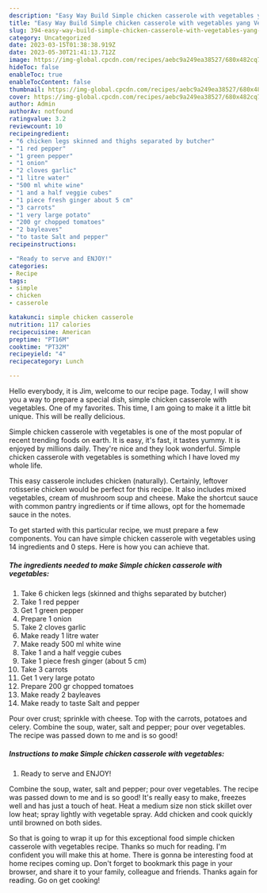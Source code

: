```yaml
---
description: "Easy Way Build Simple chicken casserole with vegetables yang Very Delicious"
title: "Easy Way Build Simple chicken casserole with vegetables yang Very Delicious"
slug: 394-easy-way-build-simple-chicken-casserole-with-vegetables-yang-very-delicious
category: Uncategorized
date: 2023-03-15T01:38:38.919Z
date: 2023-05-30T21:41:13.712Z
image: https://img-global.cpcdn.com/recipes/aebc9a249ea38527/680x482cq70/simple-chicken-casserole-with-vegetables-recipe-main-photo.jpg
hideToc: false
enableToc: true
enableTocContent: false
thumbnail: https://img-global.cpcdn.com/recipes/aebc9a249ea38527/680x482cq70/simple-chicken-casserole-with-vegetables-recipe-main-photo.jpg
cover: https://img-global.cpcdn.com/recipes/aebc9a249ea38527/680x482cq70/simple-chicken-casserole-with-vegetables-recipe-main-photo.jpg
author: Admin
authorAv: notfound
ratingvalue: 3.2
reviewcount: 10
recipeingredient:
- "6 chicken legs skinned and thighs separated by butcher"
- "1 red pepper"
- "1 green pepper"
- "1 onion"
- "2 cloves garlic"
- "1 litre water"
- "500 ml white wine"
- "1 and a half veggie cubes"
- "1 piece fresh ginger about 5 cm"
- "3 carrots"
- "1 very large potato"
- "200 gr chopped tomatoes"
- "2 bayleaves"
- "to taste Salt and pepper"
recipeinstructions:

- "Ready to serve and ENJOY!"
categories:
- Recipe
tags:
- simple
- chicken
- casserole

katakunci: simple chicken casserole 
nutrition: 117 calories
recipecuisine: American
preptime: "PT16M"
cooktime: "PT32M"
recipeyield: "4"
recipecategory: Lunch

---
```



Hello everybody, it is Jim, welcome to our recipe page. Today, I will show you a way to prepare a special dish, simple chicken casserole with vegetables. One of my favorites. This time, I am going to make it a little bit unique. This will be really delicious.

Simple chicken casserole with vegetables is one of the most popular of recent trending foods on earth. It is easy, it's fast, it tastes yummy. It is enjoyed by millions daily. They're nice and they look wonderful. Simple chicken casserole with vegetables is something which I have loved my whole life.

This easy casserole includes chicken (naturally). Certainly, leftover rotisserie chicken would be perfect for this recipe. It also includes mixed vegetables, cream of mushroom soup and cheese. Make the shortcut sauce with common pantry ingredients or if time allows, opt for the homemade sauce in the notes.


To get started with this particular recipe, we must prepare a few components. You can have simple chicken casserole with vegetables using 14 ingredients and 0 steps. Here is how you can achieve that.

<!--inarticleads1-->

##### The ingredients needed to make Simple chicken casserole with vegetables:

1. Take 6 chicken legs (skinned and thighs separated by butcher)
1. Take 1 red pepper
1. Get 1 green pepper
1. Prepare 1 onion
1. Take 2 cloves garlic
1. Make ready 1 litre water
1. Make ready 500 ml white wine
1. Take 1 and a half veggie cubes
1. Take 1 piece fresh ginger (about 5 cm)
1. Take 3 carrots
1. Get 1 very large potato
1. Prepare 200 gr chopped tomatoes
1. Make ready 2 bayleaves
1. Make ready to taste Salt and pepper


Pour over crust; sprinkle with cheese. Top with the carrots, potatoes and celery. Combine the soup, water, salt and pepper; pour over vegetables. The recipe was passed down to me and is so good! 

<!--inarticleads2-->

##### Instructions to make Simple chicken casserole with vegetables:


1. Ready to serve and ENJOY!

Combine the soup, water, salt and pepper; pour over vegetables. The recipe was passed down to me and is so good! It&#39;s really easy to make, freezes well and has just a touch of heat. Heat a medium size non stick skillet over low heat; spray lightly with vegetable spray. Add chicken and cook quickly until browned on both sides. 

So that is going to wrap it up for this exceptional food simple chicken casserole with vegetables recipe. Thanks so much for reading. I'm confident you will make this at home. There is gonna be interesting food at home recipes coming up. Don't forget to bookmark this page in your browser, and share it to your family, colleague and friends. Thanks again for reading. Go on get cooking!
